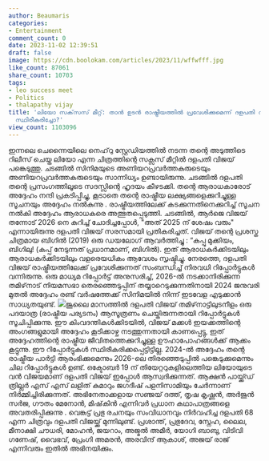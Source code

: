 ```yaml
---
author: Beaumaris
categories:
- Entertainment
comment_count: 0
date: 2023-11-02 12:39:51
draft: false
image: https://cdn.boolokam.com/articles/2023/11/wffwfff.jpg
like_count: 87061
share_count: 10703
tags:
- leo success meet
- Politics
- thalapathy vijay
title: 'ലിയോ സക്‌സസ് മീറ്റ്: താൻ ഉടൻ രാഷ്ട്രീയത്തിൽ പ്രവേശിക്കുമെന്ന് ദളപതി വിജയ്
  സ്ഥിരീകരിച്ചോ?'
view_count: 1103096
---
```


ഇന്നലെ ചെന്നൈയിലെ നെഹ്‌റു സ്റ്റേഡിയത്തിൽ നടന്ന തന്റെ അടുത്തിടെ റിലീസ് ചെയ്ത ലിയോ എന്ന ചിത്രത്തിന്റെ സക്സസ് മീറ്റിൽ ദളപതി വിജയ് പങ്കെടുത്തു. ചടങ്ങിൽ സിനിമയുടെ അണിയറപ്രവർത്തകരുടെയും അണിയറപ്രവർത്തകരുടെയും സാന്നിധ്യം ഉണ്ടായിരുന്നു. ചടങ്ങിൽ ദളപതി തന്റെ പ്രസംഗത്തിലൂടെ സദസ്സിന്റെ ഹൃദയം കീഴടക്കി. തന്റെ ആരാധകാരോട് അദ്ദേഹം നന്ദി പ്രകടിപ്പിച്ചു, കൂടാതെ തന്റെ രാഷ്ട്രീയ ലക്ഷ്യങ്ങളെക്കുറിച്ചുള്ള സൂചനയും അദ്ദേഹം നൽകുന്നു . രാഷ്ട്രീയത്തിലേക്ക് കടക്കുന്നതിനെക്കുറിച്ച് സൂചന നൽകി അദ്ദേഹം ആരാധകരെ അത്ഭുതപ്പെടുത്തി. ചടങ്ങിൽ, ആർജെ വിജയ് തന്നോട് 2026 നെ കുറിച്ച് ചോദിച്ചപ്പോൾ, "അത് 2025 ന് ശേഷം വരും" എന്നായിരുന്നു ദളപതി വിജയ് സരസമായി പ്രതികരിച്ചത്. വിജയ് തന്റെ പ്രശസ്ത ചിത്രമായ ബിഗിൽ (2019) ഒരു ഡയലോഗ് ആവർത്തിച്ചു : “കപ്പു മുക്കിയം, ബിഗിലു! (കപ്പ് നേടുന്നത് പ്രധാനമാണ്, ബിഗിൽ). ഇത് ആരാധകർക്കിടയിലും ആരാധകർക്കിടയിലും വളരെയധികം ആവേശം സൃഷ്ടിച്ചു. നേരത്തെ, ദളപതി വിജയ് രാഷ്ട്രീയത്തിലേക്ക് പ്രവേശിക്കുന്നത് സംബന്ധിച്ച് നിരവധി റിപ്പോർട്ടുകൾ വന്നിരുന്നു. ഒരു മാധ്യമ റിപ്പോർട്ട് അനുസരിച്ച്, 2026-ൽ നടക്കാനിരിക്കുന്ന തമിഴ്‌നാട് നിയമസഭാ തെരഞ്ഞെടുപ്പിന് തയ്യാറെടുക്കുന്നതിനായി 2024 ജനുവരി മുതൽ അദ്ദേഹം രണ്ട് വർഷത്തേക്ക് സിനിമയിൽ നിന്ന് ഇടവേള എടുക്കാൻ സാധ്യതയുണ്ട്. ![](https://cdn.boolokam.com/articles/2023/11/wffwfff.jpg)ജൂലൈ മാസത്തിൽ ദളപതി വിജയ് തമിഴ്‌നാട്ടിലുടനീളം ഒരു പദയാത്ര (രാഷ്ട്രീയ പര്യടനം) ആസൂത്രണം ചെയ്തിരുന്നതായി റിപ്പോർട്ടുകൾ സൂചിപ്പിക്കുന്നു. ഈ കിംവദന്തികൾക്കിടയിൽ, വിജയ് മക്കൾ ഇയക്കത്തിന്റെ അംഗങ്ങളുമായി അദ്ദേഹം കൂടിക്കാഴ്ച നടത്തുന്നതായി കാണപ്പെട്ടു, ഇത് അദ്ദേഹത്തിന്റെ രാഷ്ട്രീയ ജീവിതത്തെക്കുറിച്ചുള്ള ഊഹാപോഹങ്ങൾക്ക് ആക്കം കൂട്ടുന്നു. ഈ റിപ്പോർട്ടുകൾ സ്ഥിരീകരിക്കപ്പെട്ടിട്ടില്ല. 2024-ൽ അദ്ദേഹം തന്റെ രാഷ്ട്രീയ പാർട്ടി ആരംഭിക്കുമെന്നും 2026-ലെ തിരഞ്ഞെടുപ്പിൽ പങ്കെടുക്കുമെന്നും ചില റിപ്പോർട്ടുകൾ ഉണ്ട്. ഒക്ടോബർ 19 ന് തിയേറ്ററുകളിലെത്തിയ ലിയോയുടെ വൻ വിജയമാണ് ദളപതി വിജയ് ഇപ്പോൾ ആസ്വദിക്കുന്നത്. ആക്ഷൻ പായ്ക്ക്ഡ് ത്രില്ലർ എസ് എസ് ലളിത് കുമാറും ജഗദീഷ് പളനിസാമിയും ചേർന്നാണ് നിർമ്മിച്ചിരിക്കുന്നത്. അഭിനേതാക്കളായ സഞ്ജയ് ദത്ത്, തൃഷ കൃഷ്ണൻ, അർജുൻ സർജ, ഗൗതം മേനോൻ, മിഷ്‌കിൻ എന്നിവർ പ്രധാന കഥാപാത്രങ്ങളെ അവതരിപ്പിക്കുന്നു . വെങ്കട്ട് പ്രഭു രചനയും സംവിധാനവും നിർവഹിച്ച ദളപതി 68 എന്ന ചിത്രവും ദളപതി വിജയ്ക്ക് മുന്നിലുണ്ട്. പ്രശാന്ത്, പ്രഭുദേവ, സ്നേഹ, ലൈല, മീനാക്ഷി ചൗധരി, മോഹൻ, ജയറാം, അജ്മൽ അമീർ, യോഗി ബാബു, വിടിവി ഗണേഷ്, വൈഭവ്, പ്രേംഗി അമരൻ, അരവിന്ദ് ആകാശ്, അജയ് രാജ് എന്നിവരും ഇതിൽ അഭിനയിക്കും.